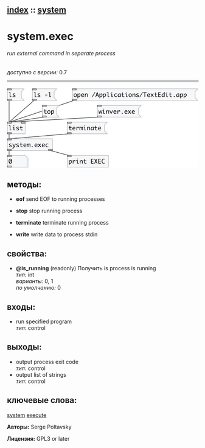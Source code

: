 [index](index.html) :: [system](category_system.html)
---

# system.exec

###### run external command in separate process

*доступно с версии:* 0.7

---




[![example](../examples/img/system.exec.jpg)](../examples/pd/system.exec.pd)





## методы:

* **eof**
send EOF to running processes<br>

* **stop**
stop running process<br>

* **terminate**
terminate running process<br>

* **write**
write data to process stdin<br>




## свойства:

* **@is_running** (readonly)
Получить is process is running<br>
_тип:_ int<br>
_варианты:_ 0, 1<br>
_по умолчанию:_ 0<br>



## входы:

* run specified program<br>
_тип:_ control



## выходы:

* output process exit code<br>
_тип:_ control
* output list of strings<br>
_тип:_ control



## ключевые слова:

[system](keywords/system.html)
[execute](keywords/execute.html)






**Авторы:** Serge Poltavsky




**Лицензия:** GPL3 or later





